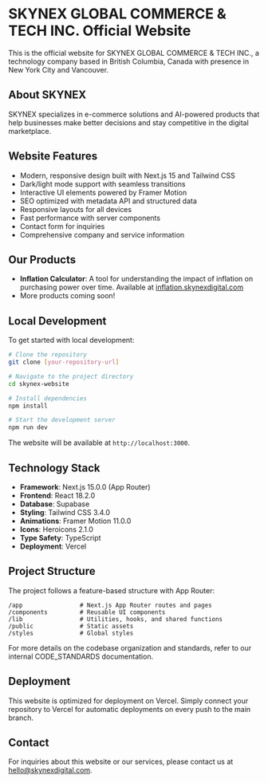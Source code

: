 # SKYNEX GLOBAL COMMERCE & TECH INC. Official Website

This is the official website for SKYNEX GLOBAL COMMERCE & TECH INC., a technology company based in British Columbia, Canada with presence in New York City and Vancouver.

## About SKYNEX

SKYNEX specializes in e-commerce solutions and AI-powered products that help businesses make better decisions and stay competitive in the digital marketplace.

## Website Features

- Modern, responsive design built with Next.js 15 and Tailwind CSS
- Dark/light mode support with seamless transitions
- Interactive UI elements powered by Framer Motion
- SEO optimized with metadata API and structured data
- Responsive layouts for all devices
- Fast performance with server components
- Contact form for inquiries
- Comprehensive company and service information

## Our Products

- **Inflation Calculator**: A tool for understanding the impact of inflation on purchasing power over time. Available at [inflation.skynexdigital.com](https://inflation.skynexdigital.com)
- More products coming soon!

## Local Development

To get started with local development:

```bash
# Clone the repository
git clone [your-repository-url]

# Navigate to the project directory
cd skynex-website

# Install dependencies
npm install

# Start the development server
npm run dev
```

The website will be available at `http://localhost:3000`.

## Technology Stack

- **Framework**: Next.js 15.0.0 (App Router)
- **Frontend**: React 18.2.0
- **Database**: Supabase
- **Styling**: Tailwind CSS 3.4.0
- **Animations**: Framer Motion 11.0.0
- **Icons**: Heroicons 2.1.0
- **Type Safety**: TypeScript
- **Deployment**: Vercel

## Project Structure

The project follows a feature-based structure with App Router:

```
/app                # Next.js App Router routes and pages
/components         # Reusable UI components
/lib                # Utilities, hooks, and shared functions
/public             # Static assets
/styles             # Global styles
```

For more details on the codebase organization and standards, refer to our internal CODE_STANDARDS documentation.

## Deployment

This website is optimized for deployment on Vercel. Simply connect your repository to Vercel for automatic deployments on every push to the main branch.

## Contact

For inquiries about this website or our services, please contact us at hello@skynexdigital.com.


